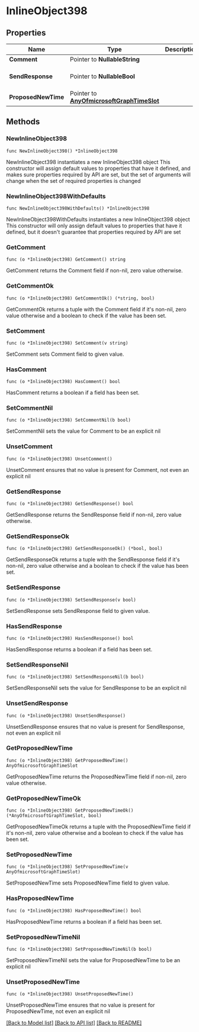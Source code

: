 # InlineObject398

## Properties

Name | Type | Description | Notes
------------ | ------------- | ------------- | -------------
**Comment** | Pointer to **NullableString** |  | [optional] 
**SendResponse** | Pointer to **NullableBool** |  | [optional] [default to false]
**ProposedNewTime** | Pointer to [**AnyOfmicrosoftGraphTimeSlot**](anyOf&lt;microsoft.graph.timeSlot&gt;.md) |  | [optional] 

## Methods

### NewInlineObject398

`func NewInlineObject398() *InlineObject398`

NewInlineObject398 instantiates a new InlineObject398 object
This constructor will assign default values to properties that have it defined,
and makes sure properties required by API are set, but the set of arguments
will change when the set of required properties is changed

### NewInlineObject398WithDefaults

`func NewInlineObject398WithDefaults() *InlineObject398`

NewInlineObject398WithDefaults instantiates a new InlineObject398 object
This constructor will only assign default values to properties that have it defined,
but it doesn't guarantee that properties required by API are set

### GetComment

`func (o *InlineObject398) GetComment() string`

GetComment returns the Comment field if non-nil, zero value otherwise.

### GetCommentOk

`func (o *InlineObject398) GetCommentOk() (*string, bool)`

GetCommentOk returns a tuple with the Comment field if it's non-nil, zero value otherwise
and a boolean to check if the value has been set.

### SetComment

`func (o *InlineObject398) SetComment(v string)`

SetComment sets Comment field to given value.

### HasComment

`func (o *InlineObject398) HasComment() bool`

HasComment returns a boolean if a field has been set.

### SetCommentNil

`func (o *InlineObject398) SetCommentNil(b bool)`

 SetCommentNil sets the value for Comment to be an explicit nil

### UnsetComment
`func (o *InlineObject398) UnsetComment()`

UnsetComment ensures that no value is present for Comment, not even an explicit nil
### GetSendResponse

`func (o *InlineObject398) GetSendResponse() bool`

GetSendResponse returns the SendResponse field if non-nil, zero value otherwise.

### GetSendResponseOk

`func (o *InlineObject398) GetSendResponseOk() (*bool, bool)`

GetSendResponseOk returns a tuple with the SendResponse field if it's non-nil, zero value otherwise
and a boolean to check if the value has been set.

### SetSendResponse

`func (o *InlineObject398) SetSendResponse(v bool)`

SetSendResponse sets SendResponse field to given value.

### HasSendResponse

`func (o *InlineObject398) HasSendResponse() bool`

HasSendResponse returns a boolean if a field has been set.

### SetSendResponseNil

`func (o *InlineObject398) SetSendResponseNil(b bool)`

 SetSendResponseNil sets the value for SendResponse to be an explicit nil

### UnsetSendResponse
`func (o *InlineObject398) UnsetSendResponse()`

UnsetSendResponse ensures that no value is present for SendResponse, not even an explicit nil
### GetProposedNewTime

`func (o *InlineObject398) GetProposedNewTime() AnyOfmicrosoftGraphTimeSlot`

GetProposedNewTime returns the ProposedNewTime field if non-nil, zero value otherwise.

### GetProposedNewTimeOk

`func (o *InlineObject398) GetProposedNewTimeOk() (*AnyOfmicrosoftGraphTimeSlot, bool)`

GetProposedNewTimeOk returns a tuple with the ProposedNewTime field if it's non-nil, zero value otherwise
and a boolean to check if the value has been set.

### SetProposedNewTime

`func (o *InlineObject398) SetProposedNewTime(v AnyOfmicrosoftGraphTimeSlot)`

SetProposedNewTime sets ProposedNewTime field to given value.

### HasProposedNewTime

`func (o *InlineObject398) HasProposedNewTime() bool`

HasProposedNewTime returns a boolean if a field has been set.

### SetProposedNewTimeNil

`func (o *InlineObject398) SetProposedNewTimeNil(b bool)`

 SetProposedNewTimeNil sets the value for ProposedNewTime to be an explicit nil

### UnsetProposedNewTime
`func (o *InlineObject398) UnsetProposedNewTime()`

UnsetProposedNewTime ensures that no value is present for ProposedNewTime, not even an explicit nil

[[Back to Model list]](../README.md#documentation-for-models) [[Back to API list]](../README.md#documentation-for-api-endpoints) [[Back to README]](../README.md)



